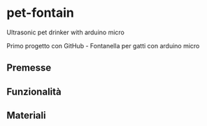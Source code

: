 # pet-fontain

Ultrasonic pet drinker with arduino micro

Primo progetto con GitHub - Fontanella per gatti con arduino micro

## Premesse

## Funzionalità

## Materiali

